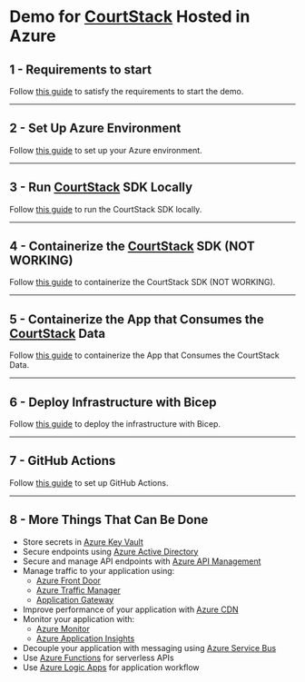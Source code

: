 # Demo for [CourtStack](https://courtstack.org) Hosted in Azure

## 1 - Requirements to start

Follow [this guide](ReadMeResources/Requirements.md) to satisfy the requirements to start the demo.

---

## 2 - Set Up Azure Environment

Follow [this guide](ReadMeResources/SetUpAzure.md) to set up your Azure environment.

---

## 3 - Run [CourtStack](https://courtstack.org) SDK Locally

Follow [this guide](ReadMeResources/RunSDK.md) to run the CourtStack SDK locally.

---

## 4 - Containerize the [CourtStack](https://courtstack.org) SDK (NOT WORKING)

Follow [this guide](ReadMeResources/ContainerizeSDK.md) to containerize the CourtStack SDK (NOT WORKING).

---

## 5 - Containerize the App that Consumes the [CourtStack](https://courtstack.org) Data

Follow [this guide](ReadMeResources/ContainerizeApp.md) to containerize the App that Consumes the CourtStack Data.

---

## 6 - Deploy Infrastructure with Bicep

Follow [this guide](ReadMeResources/DeployBicep.md) to deploy the infrastructure with Bicep.

---

## 7 - GitHub Actions

Follow [this guide](ReadMeResources/GitHubActions.md) to set up GitHub Actions.

---

## 8 - More Things That Can Be Done

* Store secrets in [Azure Key Vault](https://learn.microsoft.com/en-us/azure/key-vault/general/basic-concepts)
* Secure endpoints using [Azure Active Directory](https://docs.microsoft.com/en-us/azure/active-directory)
* Secure and manage API endpoints with [Azure API Management](https://docs.microsoft.com/en-us/azure/api-management)
* Manage traffic to your application using:
  * [Azure Front Door](https://docs.microsoft.com/en-us/azure/frontdoor/front-door-overview)
  * [Azure Traffic Manager](https://docs.microsoft.com/en-us/azure/traffic-manager/traffic-manager-overview)
  * [Application Gateway](https://docs.microsoft.com/en-us/azure/application-gateway/overview)
* Improve performance of your application with [Azure CDN](https://docs.microsoft.com/en-us/azure/cdn/cdn-overview)
* Monitor your application with:
  * [Azure Monitor](https://docs.microsoft.com/en-us/azure/azure-monitor/overview)
  * [Azure Application Insights](https://docs.microsoft.com/en-us/azure/azure-monitor/app/app-insights-overview)
* Decouple your application with messaging using [Azure Service Bus](https://docs.microsoft.com/en-us/azure/service-bus-messaging/service-bus-messaging-overview)
* Use [Azure Functions](https://docs.microsoft.com/en-us/azure/azure-functions/functions-overview) for serverless APIs
* Use [Azure Logic Apps](https://docs.microsoft.com/en-us/azure/logic-apps/logic-apps-overview) for application workflow
